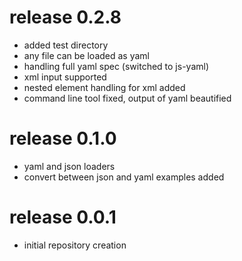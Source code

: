 # release 0.2.8
 * added test directory
 * any file can be loaded as yaml
 * handling full yaml spec (switched to js-yaml)
 * xml input supported
 * nested element handling for xml added
 * command line tool fixed, output of yaml beautified

# release 0.1.0
 * yaml and json loaders 
 * convert between json and yaml examples added

# release 0.0.1
 * initial repository creation
